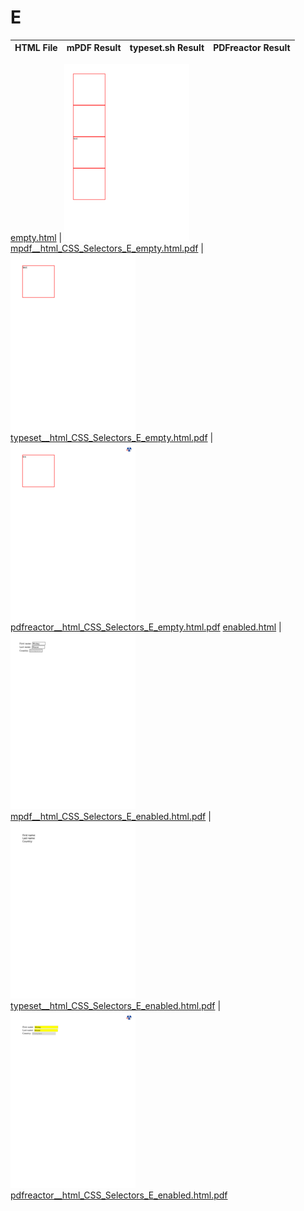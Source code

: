 
# E
HTML File | mPDF Result | typeset.sh Result | PDFreactor Result
------------ | ------------- | ------------- | -------------

[empty.html](/html/CSS%20Selectors/E/empty.html) | ![](result/mpdf__html_CSS_Selectors_E_empty.html.png) [mpdf__html_CSS_Selectors_E_empty.html.pdf](result/mpdf__html_CSS_Selectors_E_empty.html.pdf) | ![](result/typeset__html_CSS_Selectors_E_empty.html.png) [typeset__html_CSS_Selectors_E_empty.html.pdf](result/typeset__html_CSS_Selectors_E_empty.html.pdf) | ![](result/pdfreactor__html_CSS_Selectors_E_empty.html.png) [pdfreactor__html_CSS_Selectors_E_empty.html.pdf](result/pdfreactor__html_CSS_Selectors_E_empty.html.pdf)
[enabled.html](/html/CSS%20Selectors/E/enabled.html) | ![](result/mpdf__html_CSS_Selectors_E_enabled.html.png) [mpdf__html_CSS_Selectors_E_enabled.html.pdf](result/mpdf__html_CSS_Selectors_E_enabled.html.pdf) | ![](result/typeset__html_CSS_Selectors_E_enabled.html.png) [typeset__html_CSS_Selectors_E_enabled.html.pdf](result/typeset__html_CSS_Selectors_E_enabled.html.pdf) | ![](result/pdfreactor__html_CSS_Selectors_E_enabled.html.png) [pdfreactor__html_CSS_Selectors_E_enabled.html.pdf](result/pdfreactor__html_CSS_Selectors_E_enabled.html.pdf)
